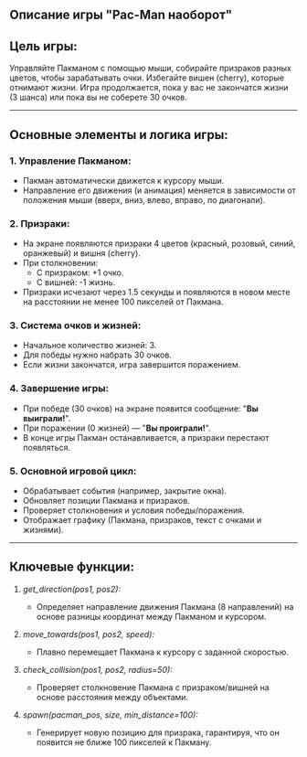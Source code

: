 ## Описание игры "Pac-Man наоборот"
## Цель игры:
Управляйте Пакманом с помощью мыши, собирайте призраков разных цветов, чтобы зарабатывать очки. Избегайте вишен (cherry), которые отнимают жизни. Игра продолжается, пока у вас не закончатся жизни (3 шанса) или пока вы не соберете 30 очков.

---
## Основные элементы и логика игры:
### 1. Управление Пакманом:
- Пакман автоматически движется к курсору мыши.
- Направление его движения (и анимация) меняется в зависимости от положения мыши (вверх, вниз, влево, вправо, по диагонали).

### 2. Призраки:
- На экране появляются призраки 4 цветов (красный, розовый, синий, оранжевый) и вишня (cherry).
- При столкновении:
  + С призраком: +1 очко.
  + С вишней: -1 жизнь.
- Призраки исчезают через 1.5 секунды и появляются в новом месте на расстоянии не менее 100 пикселей от Пакмана.

### 3. Система очков и жизней:
- Начальное количество жизней: 3.
- Для победы нужно набрать 30 очков.
- Если жизни закончатся, игра завершится поражением.

### 4. Завершение игры:
- При победе (30 очков) на экране появится сообщение: "**Вы выиграли!**".
- При поражении (0 жизней) — "**Вы проиграли!**".
- В конце игры Пакман останавливается, а призраки перестают появляться.

### 5. Основной игровой цикл:
- Обрабатывает события (например, закрытие окна).
- Обновляет позиции Пакмана и призраков.
- Проверяет столкновения и условия победы/поражения.
- Отображает графику (Пакмана, призраков, текст с очками и жизнями).

---
## Ключевые функции:
1. *get_direction(pos1, pos2):*
   - Определяет направление движения Пакмана (8 направлений) на основе разницы координат между Пакманом и курсором.

2. *move_towards(pos1, pos2, speed):*
   - Плавно перемещает Пакмана к курсору с заданной скоростью.

3. *check_collision(pos1, pos2, radius=50):*
   - Проверяет столкновение Пакмана с призраком/вишней на основе расстояния между объектами.

4. *spawn(pacman_pos, size, min_distance=100):*
   - Генерирует новую позицию для призрака, гарантируя, что он появится не ближе 100 пикселей к Пакману.


 
